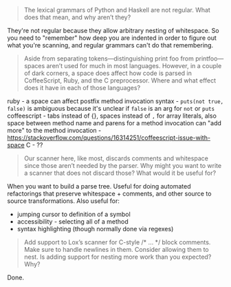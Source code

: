 > The lexical grammars of Python and Haskell are not regular. What does that mean, and why aren’t they?

They're not regular because they allow arbitrary nesting of whitespace. So you need to "remember" how deep you are indented in order to figure out what you're scanning, and regular grammars can't do that remembering.

> Aside from separating tokens—distinguishing print foo from printfoo—spaces aren’t used for much in most languages. However, in a couple of dark corners, a space does affect how code is parsed in CoffeeScript, Ruby, and the C preprocessor. Where and what effect does it have in each of those languages?

ruby - a space can affect postfix method invocation syntax - `puts(not true, false)` is ambiguous because it's unclear if `false` is an arg for `not` or `puts`
coffeescript - tabs instead of {}, spaces instead of `,` for array literals, also space between method name and parens for a method invocation can "add more" to the method invocation - https://stackoverflow.com/questions/16314251/coffeescript-issue-with-space
C - ??

> Our scanner here, like most, discards comments and whitespace since those aren’t needed by the parser. Why might you want to write a scanner that does not discard those? What would it be useful for?

When you want to build a parse tree. Useful for doing automated refactorings that preserve whitespace + comments, and other source to source transformations. Also useful for:

* jumping cursor to definition of a symbol
* accessibility - selecting all of a method
* syntax highlighting (though normally done via regexes)

> Add support to Lox’s scanner for C-style /* ... */ block comments. Make sure to handle newlines in them. Consider allowing them to nest. Is adding support for nesting more work than you expected? Why?

Done.
